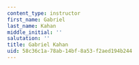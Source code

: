 ```yaml
---
content_type: instructor
first_name: Gabriel
last_name: Kahan
middle_initial: ''
salutation: ''
title: Gabriel Kahan
uid: 58c36c1a-78ab-14bf-8a53-f2aed194b244
---
```

